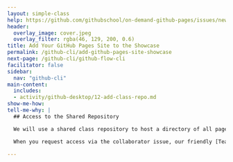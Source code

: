 ```yaml
---
layout: simple-class
help: https://github.com/githubschool/on-demand-github-pages/issues/new?title=I%20need%20help&body=Describe%20what%20you%20need%20help%20with%20here.
header:
  overlay_image: cover.jpeg
  overlay_filter: rgba(46, 129, 200, 0.6)
title: Add Your GitHub Pages Site to the Showcase
permalink: /github-cli/add-github-pages-site-showcase
next-page: /github-cli/github-flow-cli
facilitator: false
sidebar:
  nav: "github-cli"
main-content:
  includes:
  - activity/github-desktop/12-add-class-repo.md  
show-me-how:
tell-me-why: |
  ## Access to the Shared Repository

  We will use a shared class repository to host a directory of all pages that have been created as a part of this course.

  When you request access via the collaborator issue, our friendly [Teacherbot](https://github.com/teacher-bot/teacherbot) will add you as a collaborator. This will ensure you have the ability to push to this repository, and can add your site.

---
```

